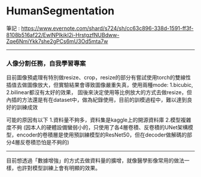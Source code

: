# HumanSegmentation

筆記 : https://www.evernote.com/shard/s724/sh/cc63c896-338d-1591-ff3f-8108b516af22/EwlNPlkikI2i-HrstgzfNUBdww-Zqe6NmiYkk7she2gPCs6mU3Od5mta7w

---

### 人像分割任務，自我學習專案


目前圖像預處理有特別做resize、crop，resize的部分有嘗試使用torch的雙線性插值去做圖像放大，但實驗結果會導致圖像嚴重失真，使用兩種mode: 1.bicubic, 2.bilinear都沒有太好的效果，
固後來決定使用等比例放大的方式去做resize，但內插的方法還是有在dataset中，做為紀錄使用，目前的訓模過程中，難以達到良好的訓練成效

可能的原因有以下
1.資料量不夠多，資料集是kaggle上的開源資料庫
2.模型複雜度不夠 (因本人的硬體設備蠻弱小的，只使用了各4層卷積、反卷積的UNet架構模型，encoder的卷積層是使用預訓練模型的ResNet50，但在decoder做解碼的部分4層反卷積恐怕是不夠的)

---
目前想透過「數據增強」的方式去做資料量的擴增，就像醫學影像常用的做法一樣，也許對模型訓練上會有明顯的效果。

